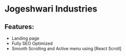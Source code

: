 # Jogeshwari Industries 

## Features:

- Landing page 
- Fully SEO Optimized
- Smooth Scrolling and Active menu using [React Scroll]
